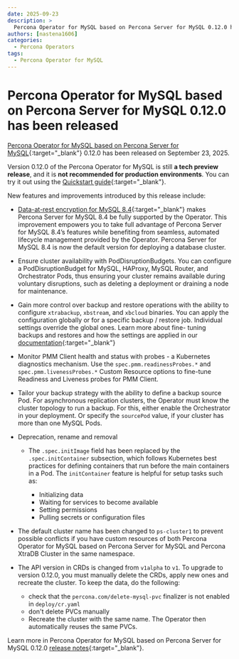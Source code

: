 ```yaml
---
date: 2025-09-23
description: >
  Percona Operator for MySQL based on Percona Server for MySQL 0.12.0 has been released on September 23, 2025.
authors: [nastena1606]
categories:
  - Percona Operators
tags:
  - Percona Operator for MySQL
---
```


# Percona Operator for MySQL based on Percona Server for MySQL 0.12.0 has been released

<!-- more -->

[Percona Operator for MySQL based on Percona Server for MySQL](https://docs.percona.com/percona-operator-for-mysql/ps/index.html){:target="_blank"} 0.12.0 has been released on September 23, 2025.

Version 0.12.0 of the Percona Operator for MySQL is still **a tech preview release**, and it is **not recommended for production environments**. You can try it out using the [Quickstart guide](https://docs.percona.com/percona-operator-for-mysql/ps/quickstart.html){:target="_blank"}.

New features and improvements introduced by this release include:

* [Data-at-rest encryption for MySQL 8.4](https://docs.percona.com/percona-operator-for-mysql/ps/encryption-setup.html){:target="_blank"} makes Percona Server for MySQL 8.4 be fully supported by the Operator. This improvement empowers you to take full advantage of Percona Server for MySQL 8.4’s features while benefiting from seamless, automated lifecycle management provided by the Operator. Percona Server for MySQL 8.4 is now the default version for deploying a database cluster.

* Ensure cluster availability with PodDisruptionBudgets. You can configure a PodDisruptionBudget for MySQL, HAProxy, MySQL Router, and Orchestrator Pods, thus ensuring your cluster remains available during voluntary disruptions, such as deleting a deployment or draining a node for maintenance.

* Gain more control over backup and restore operations with the ability to configure `xtrabackup`, `xbstream`, and `xbcloud` binaries. You can apply the configuration globally or for a specific backup / restore job. Individual settings override the global ones. Learn more about fine- tuning backups and restores and how the settings are applied in our [documentation](https://docs.percona.com/percona-operator-for-mysql/ps/backups-fine-tune.html){:target="_blank"}  

* Monitor PMM Client health and status with probes - a Kubernetes diagnostics mechanism. Use the `spec.pmm.readinessProbes.*` and `spec.pmm.livenessProbes.*` Custom Resource options to fine-tune Readiness and Liveness probes for PMM Client.

* Tailor your backup strategy with the ability to define a backup source Pod. For asynchronous replication clusters, the Operator must know the cluster topology to run a backup. For this, either enable the Orchestrator in your deployment. Or specify the `sourcePod` value, if your cluster has more than one MySQL Pods. 

* Deprecation, rename and removal

    * The `.spec.initImage` field has been replaced by the `.spec.initContainer` subsection, which follows Kubernetes best practices for defining containers that run before the main containers in a Pod. The `initContainer` feature is helpful for setup tasks such as:

       - Initializing data
       - Waiting for services to become available
       - Setting permissions
       - Pulling secrets or configuration files

* The default cluster name has been changed to `ps-cluster1` to prevent possible conflicts if you have custom resources of both Percona Operator for MySQL based on Percona Server for MySQL and Percona XtraDB Cluster in the same namespace.

* The API version in CRDs is changed from `v1alpha` to `v1`. To upgrade to version 0.12.0, you must manually delete the CRDs, apply new ones and recreate the cluster. To keep the data, do the following:

    * check that the `percona.com/delete-mysql-pvc` finalizer is not enabled in `deploy/cr.yaml`
    * don't delete PVCs manually
    * Recreate the cluster with the same name. The Operator then automatically reuses the same PVCs.



Learn more in Percona Operator for MySQL based on Percona Server for MySQL 0.12.0 [release notes](https://docs.percona.com/percona-operator-for-mysql/ps/ReleaseNotes/Kubernetes-Operator-for-PS-RN0.12.0.html){:target="_blank"}.

